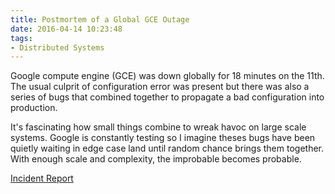 ```yaml
---
title: Postmortem of a Global GCE Outage
date: 2016-04-14 10:23:48
tags:
- Distributed Systems
---
```

Google compute engine (GCE) was down globally for 18 minutes on the 11th.  The usual culprit of configuration error was present but there was also a series of bugs that combined together to propagate a bad configuration into production.

It's fascinating how small things combine to wreak havoc on large scale systems.  Google is constantly testing so I imagine theses bugs have been quietly waiting in edge case land until random chance brings them together.  With enough scale and complexity, the improbable becomes probable.

[Incident Report](https://status.cloud.google.com/incident/compute/16007)